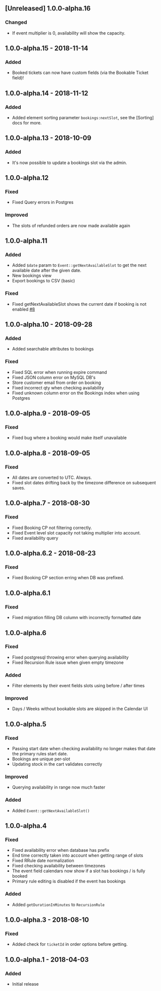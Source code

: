 ## [Unreleased] 1.0.0-alpha.16
### Changed
- If event multiplier is 0, availability will show the capacity.

## 1.0.0-alpha.15 - 2018-11-14
### Added
- Booked tickets can now have custom fields (via the Bookable Ticket field)!

## 1.0.0-alpha.14 - 2018-11-12
### Added
- Added element sorting parameter `bookings:nextSlot`, see the [Sorting] docs for more.

[Sorting Docs]: http://localhost:8080/bookings/commerce/templating/sorting.html

## 1.0.0-alpha.13 - 2018-10-09
### Added
- It's now possible to update a bookings slot via the admin.

## 1.0.0-alpha.12
### Fixed
- Fixed Query errors in Postgres

### Improved
- The slots of refunded orders are now made available again

## 1.0.0-alpha.11
### Added
- Added `$date` param to `Event::getNextAvailableSlot` to get the next available 
date after the given date.
- New bookings view
- Export bookings to CSV (basic)

### Fixed
- Fixed getNextAvailableSlot shows the current date if booking is not enabled [#8]

[#8]: https://github.com/ethercreative/bookings/issues/8

## 1.0.0-alpha.10 - 2018-09-28
### Added
- Added searchable attributes to bookings

### Fixed
- Fixed SQL error when running expire command
- Fixed JSON column error on MySQL DB's
- Store customer email from order on booking
- Fixed incorrect qty when checking availability
- Fixed unknown column error on the Bookings index when using Postgres

## 1.0.0-alpha.9 - 2018-09-05
### Fixed
- Fixed bug where a booking would make itself unavailable

## 1.0.0-alpha.8 - 2018-09-05
### Fixed
- All dates are converted to UTC. Always.
- Fixed slot dates drifting back by the timezone difference on subsequent saves.

## 1.0.0-alpha.7 - 2018-08-30
### Fixed
- Fixed Booking CP not filtering correctly.
- Fixed Event level slot capacity not taking multiplier into account.
- Fixed availability query

## 1.0.0-alpha.6.2 - 2018-08-23
### Fixed
- Fixed Booking CP section erring when DB was prefixed.

## 1.0.0-alpha.6.1
### Fixed
- Fixed migration filling DB column with incorrectly formatted date

## 1.0.0-alpha.6
### Fixed
- Fixed postgresql throwing error when querying availability
- Fixed Recursion Rule issue when given empty timezone

### Added
- Filter elements by their event fields slots using before / after times

### Improved
- Days / Weeks without bookable slots are skipped in the Calendar UI

## 1.0.0-alpha.5
### Fixed
- Passing start date when checking availability no longer makes that date the primary rules start date.
- Bookings are unique per-slot
- Updating stock in the cart validates correctly

### Improved
- Querying availability in range now much faster

### Added
- Added `Event::getNextAvailableSlot()`

## 1.0.0-alpha.4
### Fixed
- Fixed availability error when database has prefix
- End time correctly taken into account when getting range of slots
- Fixed RRule date normalization
- Fixed checking availability between timezones
- The event field calendars now show if a slot has bookings / is fully booked
- Primary rule editing is disabled if the event has bookings

### Added
- Added `getDurationInMinutes` to `RecursionRule`

## 1.0.0-alpha.3 - 2018-08-10
### Fixed
- Added check for `ticketId` in order options before getting.

## 1.0.0-alpha.1 - 2018-04-03
### Added
- Initial release
